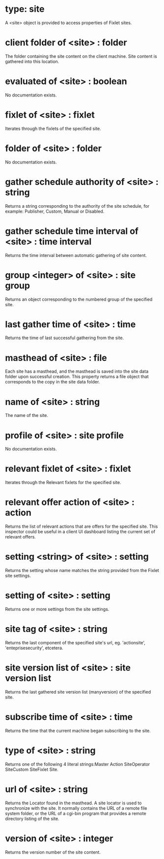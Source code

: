# type: site

A &lt;site&gt; object is provided to access properties of Fixlet sites.

# client folder of &lt;site&gt; : folder

The folder containing the site content on the client machine. Site content is gathered into this location.

# evaluated of &lt;site&gt; : boolean

No documentation exists.

# fixlet of &lt;site&gt; : fixlet

Iterates through the fixlets of the specified site.

# folder of &lt;site&gt; : folder

No documentation exists.

# gather schedule authority of &lt;site&gt; : string

Returns a string corresponding to the authority of the site schedule, for example: Publisher, Custom, Manual or Disabled.

# gather schedule time interval of &lt;site&gt; : time interval

Returns the time interval between automatic gathering of site content.

# group &lt;integer&gt; of &lt;site&gt; : site group

Returns an object corresponding to the numbered group of the specified site.

# last gather time of &lt;site&gt; : time

Returns the time of last successful gathering from the site.

# masthead of &lt;site&gt; : file

Each site has a masthead, and the masthead is saved into the site data folder upon successful creation. This property returns a file object that corresponds to the copy in the site data folder.

# name of &lt;site&gt; : string

The name of the site.

# profile of &lt;site&gt; : site profile

No documentation exists.

# relevant fixlet of &lt;site&gt; : fixlet

Iterates through the Relevant fixlets for the specified site.

# relevant offer action of &lt;site&gt; : action

Returns the list of relevant actions that are offers for the specified site.  This inspector could be useful in a client UI dashboard listing the current set of relevant offers.

# setting &lt;string&gt; of &lt;site&gt; : setting

Returns the setting whose name matches the string provided from the Fixlet site settings.

# setting of &lt;site&gt; : setting

Returns one or more settings from the site settings.

# site tag of &lt;site&gt; : string

Returns the last component of the specified site&#39;s url, eg. &#39;actionsite&#39;, &#39;enteprisesecurity&#39;, etcetera.

# site version list of &lt;site&gt; : site version list

Returns the last gathered site version list (manyversion) of the specified site.

# subscribe time of &lt;site&gt; : time

Returns the time that the current machine began subscribing to the site.

# type of &lt;site&gt; : string

Returns one of the following 4 literal strings:Master Action SiteOperator SiteCustom SiteFixlet Site.

# url of &lt;site&gt; : string

Returns the Locator found in the masthead. A site locator is used to synchronize with the site. It normally contains the URL of a remote file system folder, or the URL of a cgi-bin program that provides a remote directory listing of the site.

# version of &lt;site&gt; : integer

Returns the version number of the site content.
